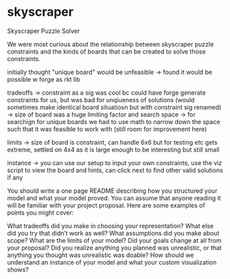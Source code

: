 # skyscraper
Skyscraper Puzzle Solver

We were most curious about the relationship between skyscraper puzzle constraints and the kinds of boards that can be created to solve those constraints. 

initially thought "unique board" would be unfeasible -> found it would be possible w forge as rkt lib

tradeoffs -> constraint as a sig was cool bc could have forge generate constraints for us, but was bad for unqiueness of solutions (would sometimes make identical board situatiosn but with constraint sig renamed)
-> size of board was a huge limiting factor and search space -> for searchign for unique boards we had to use math to narrow down the space such that it was feasible to work with (still room for improvement here)

limits -> size of board is constraint, can handle 6x6 but for testing etc gets extreme, settled on 4x4 as it is large enough to be interesting but still small

instance -> you can use our setup to input your own constraints, use the viz script to view the board and hints, can click next to find other valid solutions if any

You should write a one page README describing how you structured your model and what your model proved. You can assume that anyone reading it will be familiar with your project proposal. Here are some examples of points you might cover:

What tradeoffs did you make in choosing your representation? What else did you try that didn’t work as well?
What assumptions did you make about scope? What are the limits of your model?
Did your goals change at all from your proposal? Did you realize anything you planned was unrealistic, or that anything you thought was unrealistic was doable?
How should we understand an instance of your model and what your custom visualization shows?

